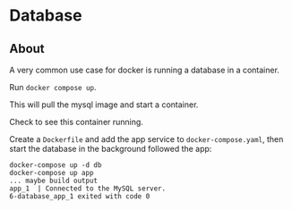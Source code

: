 # Database

## About

A very common use case for docker is running a database in a container.

Run `docker compose up`.

This will pull the mysql image and start a container.

Check to see this container running.

Create a `Dockerfile` and add the  app service to `docker-compose.yaml`, then start the database in the background followed the app:
```
docker-compose up -d db
docker-compose up app
... maybe build output
app_1  | Connected to the MySQL server.
6-database_app_1 exited with code 0
```

